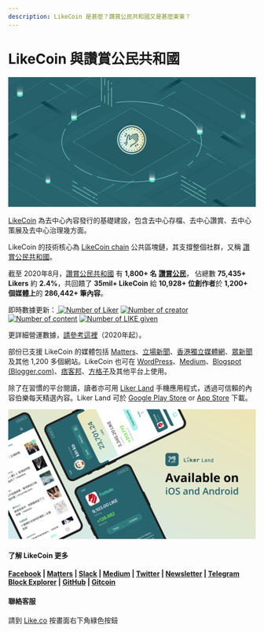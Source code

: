```yaml
---
description: LikeCoin 是甚麼？讚賞公民共和國又是甚麼東東？
---
```


# LikeCoin 與讚賞公民共和國

![](.gitbook/assets/likecoin_presskit_likecoin_asset_likecoinfeature.png)

[LikeCoin](https://like.co/) 為去中心內容發行的基礎建設，包含去中心存檔、去中心讚賞、去中心策展及去中心治理幾方面。

LikeCoin 的技術核心為 [LikeCoin chain](https://likecoin.bigdipper.live/) 公共區塊鏈，其支撐整個社群，又稱 [讚賞公民共和國](https://like.co/in/getapp)。‌

截至 2020年8月，[讚賞公民共和國](https://like.co/in/getapp) 有 **1,800+ 名** [**讚賞公民**](https://liker.land/civic)， 佔總數 **75,435+ Likers** 約 **2.4%**，共回饋了 **35mil+ LikeCoin** 給 **10,928+ 位創作者**於 **1,200+ 個媒體上**的 **286,442+ 筆內容**。‌

即時數據更新：[ ![Number of Liker](https://static.like.co/badge/stats/liker.svg)](https://like.co/) [![Number of creator](https://static.like.co/badge/stats/creator.svg)](https://like.co/) [![Number of content](https://static.like.co/badge/stats/content.svg)](https://like.co/) [![Number of LIKE given](https://static.like.co/badge/stats/LIKE.svg)](https://like.co/)

更詳細營運數據，[請參考這裡](https://datastudio.google.com/u/0/reporting/e6168171-b61d-4871-b39f-7b6308f2facc/page/qgR)（2020年起）。

部份已支援 LikeCoin 的媒體包括 [Matters](https://matters.news/)、[立場新聞](https://www.thestandnews.com/)、[香港獨立媒體網](https://www.inmediahk.net/)、[眾新聞](https://www.hkcnews.com/) 及其他 1,200 多個網站。LikeCoin 也可在 [WordPress](https://zh-hk.wordpress.org/plugins/likecoin/)、[Medium](https://medium.com/)、[Blogspot \(Blogger.com\)](https://www.blogger.com/)、[痞客邦](https://appmarket.pixnet.tw/#!/addon/1331)、[方格子](https://vocus.cc/)及其他平台上使用。‌

除了在習慣的平台閱讀，讀者亦可用 [Liker Land](https://like.co/in/getapp) 手機應用程式，透過可信賴的內容伯樂每天精選內容。Liker Land 可於 [Google Play Store](https://play.google.com/store/apps/details?id=com.oice&hl=en) or [App Store](https://apps.apple.com/hk/app/liker-land/id1248232355) 下載。 

![](.gitbook/assets/likecoin_ad72_appstore_og_ios_android.png)

#### 了解 LikeCoin 更多

#### [Facebook](https://www.facebook.com/Liker.Land/) \| [Matters](https://matters.news/@likecoin) \| [Slack](https://join.g0v.tw/) \| [Medium](https://medium.com/likecoin) \| [Twitter](https://twitter.com/likecoin) \| [Newsletter](https://likecoin.substack.com/) \| [Telegram](https://t.me/likecoin) [Block Explorer](https://likecoin.bigdipper.live/) \| [GitHub](https://github.com/likecoin) \| [Gitcoin](https://gitcoin.co/grants/634/likecoin-republic-of-liker-land)

#### 聯絡客服

請到 [Like.co](https://like.co/) 按畫面右下角綠色按鈕

